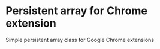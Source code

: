 Persistent array for Chrome extension
===================

Simple persistent array class for Google Chrome extensions

